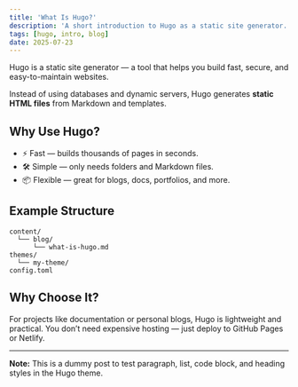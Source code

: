 ```yaml
---
title: 'What Is Hugo?'
description: 'A short introduction to Hugo as a static site generator.'
tags: [hugo, intro, blog]
date: 2025-07-23
---
```


Hugo is a static site generator — a tool that helps you build fast, secure, and easy-to-maintain websites.

Instead of using databases and dynamic servers, Hugo generates **static HTML files** from Markdown and templates.

## Why Use Hugo?

- ⚡ Fast — builds thousands of pages in seconds.
- 🛠️ Simple — only needs folders and Markdown files.
- 📦 Flexible — great for blogs, docs, portfolios, and more.

## Example Structure

```plaintext
content/
  └── blog/
      └── what-is-hugo.md
themes/
  └── my-theme/
config.toml
```

## Why Choose It?

For projects like documentation or personal blogs, Hugo is lightweight and practical. You don’t need expensive hosting — just deploy to GitHub Pages or Netlify.

---

**Note:** This is a dummy post to test paragraph, list, code block, and heading styles in the Hugo theme.
